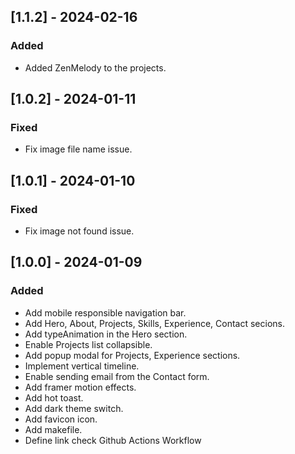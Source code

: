## [1.1.2] - 2024-02-16

### Added

- Added ZenMelody to the projects.

## [1.0.2] - 2024-01-11

### Fixed

- Fix image file name issue.

## [1.0.1] - 2024-01-10

### Fixed

- Fix image not found issue.

## [1.0.0] - 2024-01-09

### Added

- Add mobile responsible navigation bar.
- Add Hero, About, Projects, Skills, Experience, Contact secions.
- Add typeAnimation in the Hero section.
- Enable Projects list collapsible.
- Add popup modal for Projects, Experience sections.
- Implement vertical timeline.
- Enable sending email from the Contact form.
- Add framer motion effects.
- Add hot toast.
- Add dark theme switch.
- Add favicon icon.
- Add makefile.
- Define link check Github Actions Workflow
